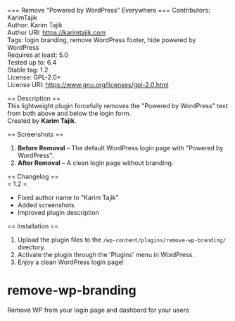=== Remove "Powered by WordPress" Everywhere ===
Contributors: KarimTajik  
Author: Karim Tajik  
Author URI: https://karimtajik.com  
Tags: login branding, remove WordPress footer, hide powered by WordPress  
Requires at least: 5.0  
Tested up to: 6.4  
Stable tag: 1.2  
License: GPL-2.0+  
License URI: https://www.gnu.org/licenses/gpl-2.0.html  

== Description ==  
This lightweight plugin forcefully removes the "Powered by WordPress" text from both above and below the login form.  
Created by **Karim Tajik**.

== Screenshots ==  
1. **Before Removal** – The default WordPress login page with "Powered by WordPress".  
2. **After Removal** – A clean login page without branding.  

== Changelog ==  
= 1.2 =  
- Fixed author name to "Karim Tajik"  
- Added screenshots  
- Improved plugin description  

== Installation ==  
1. Upload the plugin files to the `/wp-content/plugins/remove-wp-branding/` directory.  
2. Activate the plugin through the 'Plugins' menu in WordPress.  
3. Enjoy a clean WordPress login page!  
# remove-wp-branding
Remove WP from your login page and dashbord for your users
